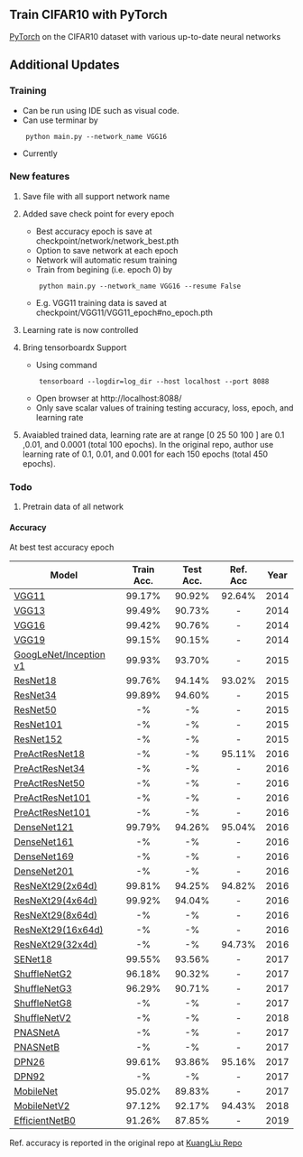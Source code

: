 ## Train CIFAR10 with PyTorch

[PyTorch](http://pytorch.org/) on the CIFAR10 dataset with various up-to-date neural networks 

## Additional Updates

### Training 
- Can be run using IDE such as visual code. 
- Can use terminar by 
```
	python main.py --network_name VGG16
```
- Currently 

### New features 
1. Save file with all support network name 
2. Added save check point for every epoch
	- Best accuracy epoch is save at checkpoint/network/network_best.pth 
	- Option to save network at each epoch 
	- Network will automatic resum training 
	- Train from begining (i.e. epoch 0) by  
	```
		python main.py --network_name VGG16 --resume False 
	```
	- E.g. VGG11 training data is saved at checkpoint/VGG11/VGG11_epoch#no_epoch.pth
3. Learning rate is now controlled 	
4. Bring tensorboardx Support	
	- Using command  
	```
		tensorboard --logdir=log_dir --host localhost --port 8088
	```
	- Open browser at http://localhost:8088/
	- Only save scalar values of training testing accuracy, loss, epoch, and learning rate 
	
4. Avaiabled trained data, learning rate are at range [0 25 50 100 ] are 0.1 ,0.01, and 0.0001 (total 100 epochs). In the original repo, author use learning rate of 0.1, 0.01, and 0.001 for each 150 epochs (total 450 epochs). 
	
	
	
### Todo

1. Pretrain data of all network 


#### Accuracy 
At best test accuracy epoch

| Model             | Train Acc.  |  Test Acc.  |  Ref. Acc  | Year |
| ----------------- | :---: | :---: | :---: |:---: |
| [VGG11](https://arxiv.org/abs/1409.1556)  		   | 99.17%      | 90.92%      | 92.64%      | 2014 |
| [VGG13](https://arxiv.org/abs/1409.1556)  		   | 99.49%      | 90.73%      | -      | 2014 |
| [VGG16](https://arxiv.org/abs/1409.1556)  		   | 99.42%      | 90.76%      | -      | 2014 |
| [VGG19](https://arxiv.org/abs/1409.1556)     		   | 99.15%      | 90.15%      | -      | 2014 |
| [GoogLeNet/Inception v1](https://ai.google/research/pubs/pub43022) | 99.93%      | 93.70%      | -      | 2015 |
| [ResNet18](https://arxiv.org/abs/1512.03385) 		   | 99.76%      | 94.14%      | 93.02%      | 2015 |
| [ResNet34](https://arxiv.org/abs/1512.03385) 		   | 99.89%      | 94.60%      | -      |  2015 |
| [ResNet50](https://arxiv.org/abs/1512.03385) 		   | -%      | -%      | -      | 2015 |
| [ResNet101](https://arxiv.org/abs/1512.03385) 	   | -%      | -%      | -      | 2015 |
| [ResNet152](https://arxiv.org/abs/1512.03385) 	   | -%      | -%      | -      | 2015 |
| [PreActResNet18](https://arxiv.org/abs/1603.05027)   | -%      | -%      | 95.11%      |   2016 |
| [PreActResNet34](https://arxiv.org/abs/1603.05027)   | -%      | -%      | -      |   2016 |
| [PreActResNet50](https://arxiv.org/abs/1603.05027)   | -%      | -%      | -      |   2016 |
| [PreActResNet101](https://arxiv.org/abs/1603.05027)  | -%      | -%      | -      |   2016 |
| [PreActResNet101](https://arxiv.org/abs/1603.05027)  | -%      | -%      | -      |   2016 |
| [DenseNet121](https://arxiv.org/abs/1608.06993) 	   | 99.79%      | 94.26%      | 95.04%      |   2016 |
| [DenseNet161](https://arxiv.org/abs/1608.06993)      | -%      | -%      | -      |   2016 |
| [DenseNet169](https://arxiv.org/abs/1608.06993)      | -%      | -%      | -      |   2016 |
| [DenseNet201](https://arxiv.org/abs/1608.06993)      | -%      | -%      | -      |   2016 |
| [ResNeXt29(2x64d)](https://arxiv.org/abs/1608.06993) | 99.81%      | 94.25%      | 94.82%      | 2016 |
| [ResNeXt29(4x64d)](https://arxiv.org/abs/1608.06993) | 99.92%      | 94.04%      | -      | 2016 |
| [ResNeXt29(8x64d)](https://arxiv.org/abs/1608.06993) | -%      | -%      | -      | 2016 |
| [ResNeXt29(16x64d)](https://arxiv.org/abs/1608.06993) | -%     | -%      | -      | 2016 |
| [ResNeXt29(32x4d)](https://arxiv.org/abs/1608.06993) | -%      | -%      | 94.73%      |  2016 |
| [SENet18](https://arxiv.org/abs/1801.04381)     	   | 99.55%      | 93.56%      | -      | 2017 |
| [ShuffleNetG2](https://arxiv.org/abs/1707.01083)     | 96.18%      | 90.32%      | -      | 2017 |
| [ShuffleNetG3](https://arxiv.org/abs/1707.01083)     | 96.29%      | 90.71%      | -      | 2017 |
| [ShuffleNetG8](https://arxiv.org/abs/1707.01083)     | -%      | -%      | -      | 2017 |
| [ShuffleNetV2](https://arxiv.org/abs/1807.11164)     | -%      | -%      | -      | 2018 |
| [PNASNetA](https://arxiv.org/abs/1712.00559)     	   | -%      | -%      | -      | 2017 |
| [PNASNetB](https://arxiv.org/abs/1712.00559)         | -%      | -%      | -      | 2017 |
| [DPN26](https://arxiv.org/abs/1707.01629)            | 99.61%      | 93.86%      | 95.16%      | 2017 |
| [DPN92](https://arxiv.org/abs/1707.01629)            | -%      | -%      | -      | 2017 |
| [MobileNet](https://arxiv.org/abs/1704.04861)        | 95.02%      | 89.83%      | -      | 2017 |
| [MobileNetV2](https://arxiv.org/abs/1801.04381)      | 97.12%      | 92.17%      | 94.43%      | 2018 |
| [EfficientNetB0](https://arxiv.org/abs/1905.11946)   | 91.26%      | 87.85%      | -      | 2019 |




Ref. accuracy is reported in the original repo at [KuangLiu Repo](https://github.com/kuangliu/pytorch-cifar)



